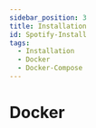 ```yaml
---
sidebar_position: 3
title: Installation
id: Spotify-Install
tags:
  - Installation
  - Docker
  - Docker-Compose
---
```


# Docker
